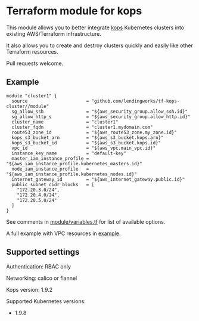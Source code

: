 # Terraform module for kops

This module allows you to better integrate [kops](https://github.com/kubernetes/kops) Kubernetes clusters into existing AWS/Terraform infrastructure.

It also allows you to create and destroy clusters quickly and easily like other Terraform resources.

Pull requests welcome.

## Example

```hcl
module "cluster1" {
  source                      = "github.com/lendingworks/tf-kops-cluster//module"
  sg_allow_ssh                = "${aws_security_group.allow_ssh.id}"
  sg_allow_http_s             = "${aws_security_group.allow_http.id}"
  cluster_name                = "cluster1"
  cluster_fqdn                = "cluster1.mydomain.com"
  route53_zone_id             = "${aws_route53_zone.my_zone.id}"
  kops_s3_bucket_arn          = "${aws_s3_bucket.kops.arn}"
  kops_s3_bucket_id           = "${aws_s3_bucket.kops.id}"
  vpc_id                      = "${aws_vpc.main_vpc.id}"
  instance_key_name           = "default-key"
  master_iam_instance_profile = "${aws_iam_instance_profile.kubernetes_masters.id}"
  node_iam_instance_profile   = "${aws_iam_instance_profile.kubernetes_nodes.id}"
  internet_gateway_id         = "${aws_internet_gateway.public.id}"
  public_subnet_cidr_blocks   = [
    "172.20.3.0/24",
    "172.20.4.0/24",
    "172.20.5.0/24"
  ]
}
```

See comments in [module/variables.tf](module/variables.tf) for list of available options.

A full example with VPC resources in [example](example).

## Supported settings

Authentication: RBAC only

Networking: calico or flannel

Kops version: 1.9.2

Supported Kubernetes versions:
  - 1.9.8
